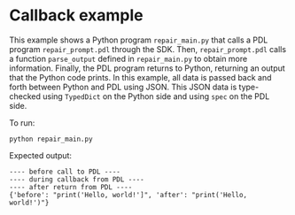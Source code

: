 # Callback example

This example shows a Python program `repair_main.py` that calls a PDL program `repair_prompt.pdl` through the SDK. Then, `repair_prompt.pdl` calls a function `parse_output` defined in `repair_main.py` to obtain more information. Finally, the PDL program returns to Python, returning an output that the Python code prints. In this example, all data is passed back and forth between Python and PDL using JSON. This JSON data is type-checked using `TypedDict` on the Python side and using `spec` on the PDL side.

To run:

```
python repair_main.py
```

Expected output:

```
---- before call to PDL ----
---- during callback from PDL ----
---- after return from PDL ----
{'before': "print('Hello, world!']", 'after': "print('Hello, world!')"}
```